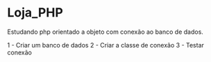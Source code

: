 # Loja_PHP
Estudando php orientado a objeto com conexão ao banco de dados. 

1 - Criar um banco de dados
2 - Criar a classe de conexão
3 - Testar conexão